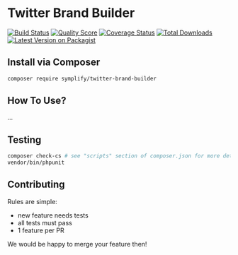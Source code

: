 # Twitter Brand Builder

[![Build Status][ico-travis]][link-travis]
[![Quality Score][ico-code-quality]][link-code-quality]
[![Coverage Status][ico-scrutinizer]][link-scrutinizer]
[![Total Downloads][ico-downloads]][link-downloads]
[![Latest Version on Packagist][ico-version]][link-packagist]


## Install via Composer

```bash
composer require symplify/twitter-brand-builder
```


## How To Use?

...


## Testing

```bash
composer check-cs # see "scripts" section of composer.json for more details 
vendor/bin/phpunit
```


## Contributing

Rules are simple:

- new feature needs tests
- all tests must pass
- 1 feature per PR

We would be happy to merge your feature then!


[ico-version]: https://img.shields.io/packagist/v/symplify/twitter-brand-builder.svg?style=flat-square
[ico-travis]: https://img.shields.io/travis/Symplify/TwitterBrandBuilder/master.svg?style=flat-square
[ico-scrutinizer]: https://img.shields.io/scrutinizer/coverage/g/Symplify/TwitterBrandBuilder.svg?style=flat-square
[ico-code-quality]: https://img.shields.io/scrutinizer/g/Symplify/TwitterBrandBuilder.svg?style=flat-square
[ico-downloads]: https://img.shields.io/packagist/dt/symplify/twitter-brand-builder.svg?style=flat-square

[link-packagist]: https://packagist.org/packages/symplify/twitter-brand-builder
[link-travis]: https://travis-ci.org/Symplify/TwitterBrandBuilder
[link-scrutinizer]: https://scrutinizer-ci.com/g/Symplify/TwitterBrandBuilder/code-structure/master?elementType=class&orderField=test_coverage&order=asc&changesExpanded=0
[link-code-quality]: https://scrutinizer-ci.com/g/Symplify/TwitterBrandBuilder/code-structure/master/hot-spots
[link-downloads]: https://packagist.org/packages/symplify/twitter-brand-builder/stats
